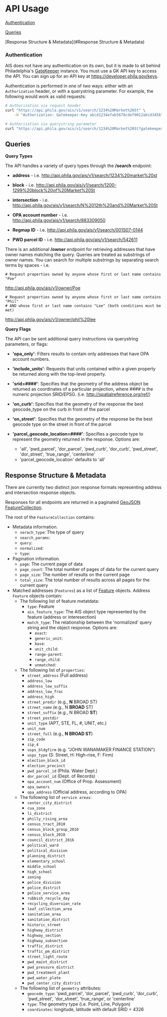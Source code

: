 # API Usage

[Authentication](#Authentication)

[Queries](#Queries)

[Response Structure & Metadata](#Response Structure & Metadata)

### <a name="Authentication"></a>Authentication

AIS does not have any authentication on its own, but it is made to sit behind
Philadelphia's [GateKeeper](developer.phila.gov) instance. You must use a GK
API key to access the API. You can sign up for an API key at
https://developer.phila.gov/keys.

Authentication is performed in one of two ways: either with an `Authorization`
header, or with a querystring parameter.  For example, the following would work
as valid requests:

```bash
# Authorization via request header
curl "https://api.phila.gov/ais/v1/search/1234%20Market%20St" \
    -H "Authorization: Gatekeeper-Key abcd1234efab5678cdef9012abcd3456"
```

```bash
# Authorization via querystring parameter
curl "https://api.phila.gov/ais/v1/search/1234%20Market%20St?gatekeeperKey=abcd1234efab5678cdef9012abcd3456"
```

## <a name="Queries"></a>Queries


**Query Types**

The API handles a variety of query types through the **/search** endpoint: 

* **address** - i.e. 
http://api.phila.gov/ais/v1/search/1234%20market%20st
    
* **block** - i.e. 
http://api.phila.gov/ais/v1/search/1200-1299%20block%20of%20Market%20St
    
* **intersection** - i.e. 
http://api.phila.gov/ais/v1/search/N%2012th%20and%20Market%20St
    
* **OPA account number** - i.e. 
http://api.phila.gov/ais/v1/search/883309050
    
* **Regmap ID** - i.e. 
http://api.phila.gov/ais/v1/search/001S07-0144    
   
* **PWD parcel ID** - i.e. 
http://api.phila.gov/ais/v1/search/542611
   
There is an additional **/owner** endpoint for retrieving addresses that have owner names matching the query. Queries are treated as substrings of owner names. You can search for multiple substrings by separating search terms by spaces - i.e.

    # Request properties owned by anyone whose first or last name contains "Poe"
   http://api.phila.gov/ais/v1/owner/Poe
    
    # Request properties owned by anyone whose first or last name contains "Phil"
    # AND whose first or last name contains "Lee" (both conditions must be met)
http://api.phila.gov/ais/v1/owner/phil%20lee
    


**Query Flags**

The API can be sent additional query instructions via querystring parameters, or flags:

* **'opa_only'**: Filters results to contain only addresses that have OPA account numbers.
    
* **'include_units'**: Requests that units contained within a given property be returned along with the top-level property.
    
* **'srid=####'**: Specifies that the geometry of the address object be returned as coordinates of a particular projection, 
     where ####  is the numeric projection SRID/EPSG. (i.e. http://spatialreference.org/ref/)
        
* **'on_curb'**: Specifies that the geometry of the response the best geocode_type on the curb in front of the parcel
    
* **'on_street'**: Specifies that the geometry of the response be the best geocode type on the street in front of the parcel
   
* **'parcel_geocode_location=####'**: Specifies a geocode type to represent the geometry returned in the response. Options are: 

     * 'all', 'pwd_parcel', 'dor_parcel', 'pwd_curb', 'dor_curb', 'pwd_street', 'dor_street', 'true_range', 'centerline'
     * 'parcel_geocode_location' defaults to 'all'



## <a name="Response Structure & Metadata"></a>Response Structure & Metadata

There are currently two distinct json response formats representing address and intersection response objects. 

Responses for all endpoints are returned in a paginated
[GeoJSON](http://geojson.org/geojson-spec.html) [FeatureCollection](http://geojson.org/geojson-spec.html#feature-collection-objects).

The root of the `FeatureCollection` contains:
* Metadata information.
  * `serach_type`: The type of query 
  * `search_params`:
  * `query`:
  * `normalized`:
  * `type`:
* Pagination information.
  * `page`: The current page of data
  * `page_count`: The total number of pages of data for the current query
  * `page_size`: The number of results on the current page
  * `total_size`: The total number of results across all pages for the current
                  query
* Matched addresses (`Features`) as a list of [Feature](http://geojson.org/geojson-spec.html#feature-objects)
  objects. Address `Feature` objects contain:
    * The following list of feature metatdata:
      * `type`: Feature
      * `ais_feature_type`: The AIS object type represented by the feature (address or interesection)
      * `match_type`: The relationship between the 'normalized' query string and the object response. Options are:
        * `exact`:
        * `generic_unit`: 
        * `base`: 
        * `unit_child`:
        * `range-parent`:
        * `range_child`:
        * `unmatched`:
    * The following list of `properties`:
      * `street_address` (Full address)
      * `address_low`
      * `address_low_suffix`
      * `address_low_frac`
      * `address_high`
      * `street_predir` (e.g., **N** BROAD ST)
      * `street_name` (e.g., N **BROAD** ST)
      * `street_suffix` (e.g., N BROAD **ST**)
      * `street_postdir`
      * `unit_type` (APT, STE, FL, #, UNIT, etc.)
      * `unit_num`
      * `street_full` (e.g., **N BROAD ST**)
      * `zip_code`
      * `zip_4`
      * `usps_bldgfirm` (e.g. "JOHN WANAMAKER FINANCE STATION")
      * `usps_type` (S: Street, H: High-rise, F: Firm)
      * `election_block_id`
      * `election_precinct`  
      * `pwd_parcel_id` (Phila. Water Dept.)
      * `dor_parcel_id` (Dept. of Records)
      * `opa_account_num` (Office of Prop. Assessment)
      * `opa_owners`
      * `opa_address` (Official address, according to OPA)
    * The following list of `service areas`:
      * `center_city_district`
      * `cua_zone`
      * `li_district`
      * `philly_rising_area`
      * `census_tract_2010`
      * `census_block_group_2010`
      * `census_block_2010`
      * `council_district_2016`
      * `political_ward`
      * `political_division`
      * `planning_district`
      * `elementary_school`
      * `middle_school`
      * `high_school`
      * `zoning`
      * `police_division`
      * `police_district`
      * `police_service_area`
      * `rubbish_recycle_day`
      * `recycling_diversion_rate`
      * `leaf_collection_area`
      * `sanitation_area`
      * `sanitation_district`
      * `historic_street`
      * `highway_district`
      * `highway_section`
      * `highway_subsection`
      * `traffic_district`
      * `traffic_pm_district`
      * `street_light_route`
      * `pwd_maint_district`
      * `pwd_pressure_district`
      * `pwd_treatment_plant`
      * `pwd_water_plate`
      * `pwd_center_city_district`
    * The following list of `geometry` attributes:
      * `geocode_type`: 'pwd_parcel', 'dor_parcel', 'pwd_curb', 'dor_curb', 'pwd_street', 'dor_street', 'true_range', or 'centerline'
      * `type`: The geometry type (i.e. Point, Line, Polygon) 
      * `coordinates`: longitude, latitude with default SRID = 4326    
  
